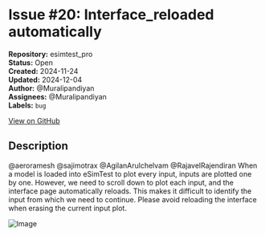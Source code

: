 # Issue #20: Interface_reloaded automatically

**Repository:** esimtest_pro  
**Status:** Open  
**Created:** 2024-11-24  
**Updated:** 2024-12-04  
**Author:** @Muralipandiyan  
**Assignees:** @Muralipandiyan  
**Labels:** `bug`  

[View on GitHub](https://github.com/Simtestlab/esimtest_pro/issues/20)

## Description

@aeroramesh @sajimotrax @AgilanArulchelvam @RajavelRajendiran 
When a model is loaded into eSimTest to plot every input, inputs are plotted one by one. However, we need to scroll down to plot each input, and the interface page automatically reloads. This makes it difficult to identify the input from which we need to continue. Please avoid reloading the interface when erasing the current input plot.

![Image](https://github.com/user-attachments/assets/706cb269-da28-42b7-82ab-ded1021b17e1)
